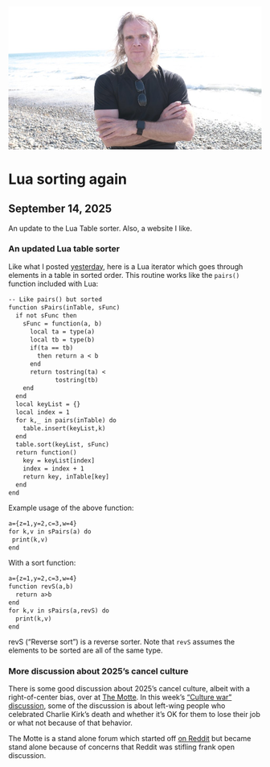 ![blogpic](pics/2024-05-01.jpg)
# Lua sorting again
## September 14, 2025

An update to the Lua Table sorter. Also, a website I like.

### An updated Lua table sorter

Like what I posted [yesterday](blog:2025-09-13), here is a Lua iterator
which goes through elements in a table in sorted order.  This routine 
works like the `pairs()` function included with Lua: 

```
-- Like pairs() but sorted
function sPairs(inTable, sFunc)
  if not sFunc then
    sFunc = function(a, b)
      local ta = type(a)
      local tb = type(b)
      if(ta == tb)
        then return a < b 
      end
      return tostring(ta) <
             tostring(tb)
    end
  end
  local keyList = {}
  local index = 1
  for k,_ in pairs(inTable) do
    table.insert(keyList,k)
  end
  table.sort(keyList, sFunc)
  return function()
    key = keyList[index]
    index = index + 1
    return key, inTable[key]
  end
end
```

Example usage of the above function:

```
a={z=1,y=2,c=3,w=4}
for k,v in sPairs(a) do
 print(k,v)
end
```

With a sort function:

```
a={z=1,y=2,c=3,w=4}
function revS(a,b)
  return a>b
end
for k,v in sPairs(a,revS) do
  print(k,v)
end
```

revS (“Reverse sort”) is a reverse sorter.  Note that `revS` assumes
the elements to be sorted are all of the same type.

### More discussion about 2025’s cancel culture

There is some good discussion about 2025’s cancel culture, albeit
with a right-of-center bias, over at [The Motte](https://themotte.org).
In this week’s [“Culture war” discussion](https://www.themotte.org/post/3128/culture-war-roundup-for-the-week), 
some of the discussion is about left-wing people who celebrated Charlie
Kirk’s death and whether it’s OK for them to lose their job or what not
because of that behavior.

The Motte is a stand alone forum which started off [on Reddit](https://old.reddit.com/r/themotte) 
but became stand alone because of concerns that Reddit was stifling frank
open discussion.

